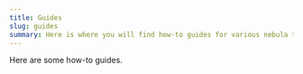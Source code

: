 ```yaml
---
title: Guides
slug: guides
summary: Here is where you will find how-to guides for various nebula topics.
---
```

Here are some how-to guides.